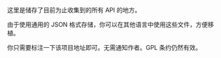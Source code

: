 这里是储存了目前为止收集到的所有 API 的地方。

由于使用通用的 JSON 格式存储，你可以在其他语言中使用这些文件，方便移植。

你只需要标注一下该项目地址即可。无需通知作者。GPL 条约仍然有效。
